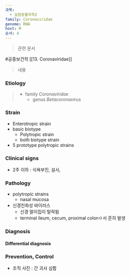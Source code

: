```yaml
---
과목:
  - 실험동물의학2
family: Coronaviridae
genome: RNA
host: M
순서: 4
---
```

> 관련 문서

#공중보건학 
[[13. Coronaviridae]]

> 내용

### Etiology
> - family *Coronaviridae*
> 	- genus *Betacoronavirus*

### Strain
- Enterotropic strain
- basic biotype
	- Polytropic strain
	- both biotype strain
- 5 prototype polytropic strains

### Clinical signs
- 2주 이하 : 식욕부진, 설사, 
### Pathology
- polytropic strains
	- nasal mucosa
- 신경친화성 바이러스
	- 신경 말이집이 탈락됨
	- terminal ileum, cecum, proximal colonㅇ서 흔히 발생

### Diagnosis
#### Differential diagnosis

### Prevention, Control

- 조직 사진 : 간 괴사 심함